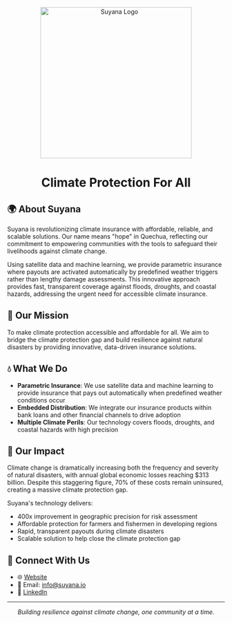 <div align="center">
  <img src="https://www.suyana.io/assets/logo.png" alt="Suyana Logo" width="350"/>
  <h1>Climate Protection For All</h1>
</div>

## 🌍 About Suyana

Suyana is revolutionizing climate insurance with affordable, reliable, and scalable solutions. Our name means "hope" in Quechua, reflecting our commitment to empowering communities with the tools to safeguard their livelihoods against climate change.

Using satellite data and machine learning, we provide parametric insurance where payouts are activated automatically by predefined weather triggers rather than lengthy damage assessments. This innovative approach provides fast, transparent coverage against floods, droughts, and coastal hazards, addressing the urgent need for accessible climate insurance.

## 🌱 Our Mission

To make climate protection accessible and affordable for all. We aim to bridge the climate protection gap and build resilience against natural disasters by providing innovative, data-driven insurance solutions.

## 💧 What We Do

- **Parametric Insurance**: We use satellite data and machine learning to provide insurance that pays out automatically when predefined weather conditions occur
- **Embedded Distribution**: We integrate our insurance products within bank loans and other financial channels to drive adoption
- **Multiple Climate Perils**: Our technology covers floods, droughts, and coastal hazards with high precision

## 🚀 Our Impact

Climate change is dramatically increasing both the frequency and severity of natural disasters, with annual global economic losses reaching $313 billion. Despite this staggering figure, 70% of these costs remain uninsured, creating a massive climate protection gap.

Suyana's technology delivers:
- 400x improvement in geographic precision for risk assessment
- Affordable protection for farmers and fishermen in developing regions
- Rapid, transparent payouts during climate disasters
- Scalable solution to help close the climate protection gap

## 👥 Connect With Us

- 🌐 [Website](https://www.suyana.io)
- 📧 Email: info@suyana.io
- 🔗 [LinkedIn](https://www.linkedin.com/company/suyana)

---

<div align="center">
  <i>Building resilience against climate change, one community at a time.</i>
</div>
